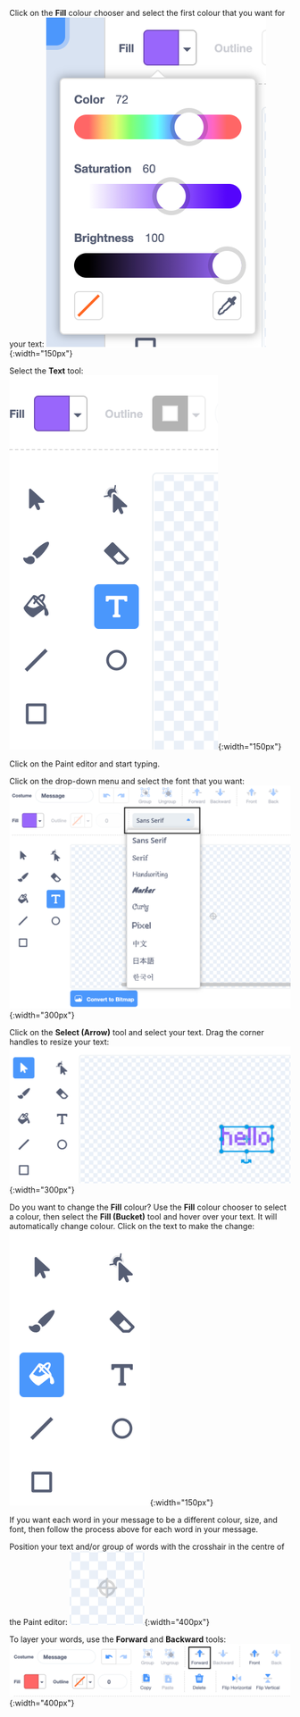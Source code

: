 Click on the **Fill** colour chooser and select the first colour that you want for your text:
![The Fill colour chooser menu showing sliders to control Color, Saturation, and Brightness.](images/from-me-fill-colour.png){:width="150px"}

Select the **Text** tool:
![The Text tool.](images/from-me-text-tool.png){:width="150px"}

Click on the Paint editor and start typing.

Click on the drop-down menu and select the font that you want:
![The Font drop-down menu showing the fonts available to use within Scratch.](images/from-me-text-font.png){:width="300px"}

Click on the **Select (Arrow)** tool and select your text. Drag the corner handles to resize your text:
![The Select (Arrow) tool and resize handles.](images/from-me-arrow-resize.png){:width="300px"}

Do you want to change the **Fill** colour? Use the **Fill** colour chooser to select a colour, then select the **Fill (Bucket)** tool and hover over your text. It will automatically change colour. Click on the text to make the change:
![The Fill (Bucket) tool.](images/from-me-fill-bucket.png){:width="150px"}

If you want each word in your message to be a different colour, size, and font, then follow the process above for each word in your message.

Position your text and/or group of words with the crosshair in the centre of the Paint editor:
![The crosshair.](images/from-me-paint-editor-centre.png){:width="400px"}

To layer your words, use the **Forward** and **Backward** tools:
![The Forward and Backward tools.](images/from-me-paint-editor-forward-backward.png){:width="400px"}
